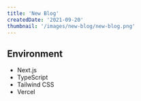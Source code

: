 ```yaml
---
title: 'New Blog'
createdDate: '2021-09-20'
thumbnail: '/images/new-blog/new-blog.png'
---
```


## Environment

- Next.js
- TypeScript
- Tailwind CSS
- Vercel
